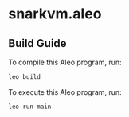 # snarkvm.aleo

## Build Guide

To compile this Aleo program, run:
```bash
leo build
```

To execute this Aleo program, run:
```bash
leo run main
```
